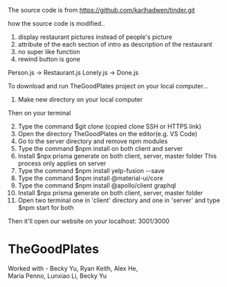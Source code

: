 The source code is from https://github.com/karlhadwen/tinder.git

how the source code is modified..

1. display restaurant pictures instead of people's picture 
2. attribute of the each section of intro as description of the restaurant 
3. no super like function 
4. rewind button is gone

Person.js -> Restaurant.js 
Lonely.js -> Done.js

To download and run TheGoodPlates project on your local computer...

1. Make new directory on your local computer

Then on your terminal

2. Type the command $git clone (copied clone SSH or HTTPS link)
3. Open the directory TheGoodPlates on the editor(e.g. VS Code)
4. Go to the server directory and remove npm modules
4. Type the command $npm install on both client and server 
5. Install $npx prisma generate on both client, server, master folder
This process only applies on server
6. Type the command $npm install yelp-fusion --save
7. Type the command $npm install @material-ui/core
8. Type the command $npm install @apollo/client graphql
9. Install $npx prisma generate on both client, server, master folder
10. Open two terminal one in 'client' directory and one in 'server' and type $npm start for both

Then it'll open our website on your localhost: 3001/3000 

# TheGoodPlates

Worked with - 
Becky Yu, 
Ryan Keith, 
Alex He,  
Maria Penno, 
Lunxiao Li, 
Becky Yu
